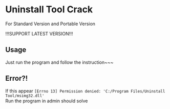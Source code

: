 # Uninstall Tool Crack
For Standard Version and Portable Version

!!!SUPPORT LATEST VERSION!!!

## Usage
Just run the program and follow the instruction~~~

## Error?!

If this appear `[Errno 13] Permission denied: 'C:/Program Files/Uninstall Tool/msimg32.dll'`<br>
Run the program in admin should solve